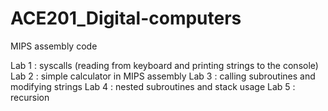 # ACE201_Digital-computers

MIPS assembly code

Lab 1 : syscalls (reading from keyboard and printing strings to the console)
Lab 2 : simple calculator in MIPS assembly
Lab 3 : calling subroutines and modifying strings
Lab 4 : nested subroutines and stack usage
Lab 5 : recursion
